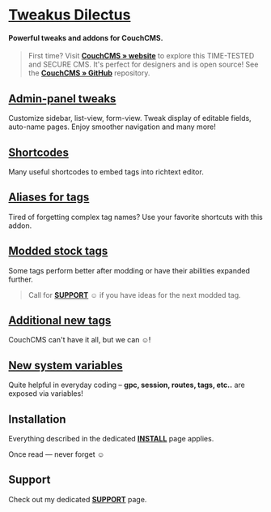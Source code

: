 # [Tweakus Dilectus](https://github.com/trendoman/Tweakus-Dilectus)

#### Powerful tweaks and addons for CouchCMS.

> First time? Visit [**CouchCMS &raquo; website**](http://couchcms.com/) to explore this TIME-TESTED and SECURE CMS. It's perfect for designers and is open source! See the [**CouchCMS &raquo; GitHub**](https://github.com/CouchCMS/CouchCMS) repository.

## [Admin-panel tweaks](anton.cms%40ya.ru__admin-panel-tweaks/)

Customize sidebar, list-view, form-view. Tweak display of editable fields, auto-name pages. Enjoy smoother navigation and many more!

## [**Shortcodes**](anton.cms%40ya.ru__shortcodes/)

Many useful shortcodes to embed tags into richtext editor.

## [Aliases for tags](anton.cms%40ya.ru__tags-aliased/)

Tired of forgetting complex tag names? Use your favorite shortcuts with this addon.

## [Modded stock tags](anton.cms%40ya.ru__tags-modded/)

Some tags perform better after modding or have their abilities expanded further.

> Call for [**SUPPORT**](/SUPPORT.md) ☺ if you have ideas for the next modded tag.

## [Additional new tags](anton.cms%40ya.ru__tags-new/)

CouchCMS can't have it all, but we can ☺!

## [New system variables](anton.cms%40ya.ru__variables-new/)

Quite helpful in everyday coding – **gpc, session, routes,  tags, etc..** are exposed via variables!

## Installation

Everything described in the dedicated [**INSTALL**](/INSTALL.md) page applies.

Once read — never forget ☺

## Support

Check out my dedicated [**SUPPORT**](/SUPPORT.md) page.
